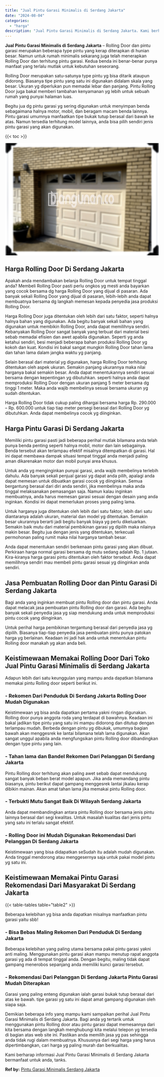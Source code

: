 ```yaml
---
title: "Jual Pintu Garasi Minimalis di Serdang Jakarta"
date: "2024-08-04"
categories: 
  - "harga"
description: "Jual Pintu Garasi Minimalis di Serdang Jakarta. Kami berharap informasi Jual Pintu Garasi Minimalis di Serdang Jakarta bermanfaat untuk anda, tanks...."
---
```


**Jual Pintu Garasi Minimalis di Serdang Jakarta** – Rolling Door dan pintu garasi merupakan beberapa type pintu yang kerap diterapkan di hunian besar. Namun untuk rumah minimalis sekarang juga telah menerapkan Rolling Door dan terhitung pintu garasi. Kedua benda ini benar-benar punya manfaat yang terlalu mutlak untuk kebutuhan seseorang.

Rolling Door merupakan satu-satunya type pintu yg bisa ditarik ataupun didorong. Biasanya tipe pintu yang satu ini digunakan didalam skala yang besar. Ukuran yg diperlukan pun memadai lebar dan panjang. Pintu Rolling Door juga bakal memberi tambahan kenyamanan yg lebih untuk sebuah rumah yang punyai halaman luas.

Begitu jua dg pintu garasi yg sering digunakan untuk menyimpan benda sebagaimana halnya motor, mobil, dan beragam macam benda lainnya. Pintu garasi umumnya manfaatkan tipe bukak tutup berasal dari bawah ke atas. Namun tersedia terhitung model lainnya, anda bisa pilih sendiri jenis pintu garasi yang akan digunakan.

{{< toc >}}

![Jual Pintu Garasi Minimalis di Serdang Jakarta](/images/pintu-garasi-67.png)

## Harga Rolling Door Di Serdang Jakarta

Apakah anda mendambakan belanja Rolling Door untuk tempat tinggal anda? Membeli Rolling Door pasti perlu ongkos yg mesti anda bayarkan yang cocok bersama dg harga Rolling Door yang dijual di pasaran. Ada banyak sekali Rolling Door yang dijual di pasaran, lebih-lebih anda dapat membuatnya bersama dg langkah memesan kepada penyedia jasa produksi Rolling Door.

Harga Rolling Door juga ditentukan oleh lebih dari satu faktor, seperti halnya halnya bahan yang digunakan. Ada begitu banyak sekali bahan yang digunakan untuk membikin Rolling Door, anda dapat memilihnya sendiri. Kebanyakan Rolling Door sangat banyak yang terbuat dari material besi sebab memadai efisien dan awet apabila digunakan. Seperti yg anda ketahui sendiri, besi menjadi beberapa bahan produksi Rolling Door yg kokoh dan kuat. Kondisi ini bakal sangat mungkin Rolling Door tahan lama dan tahan lama dalam jangka waktu yg panjang.

Selain berasal dari material yg digunakan, harga Rolling Door terhitung ditentukan oleh aspek ukuran. Semakin panjang ukurannya maka nilai harganya bakal semakin besar. Anda dapat menentukannya sendiri sesuai bersama dengan kepentingan yg dibutuhkan. seperti halnya anda dapat memproduksi Rolling Door dengan ukuran panjang 5 meter bersama dg tinggi 1 meter. Maka anda wajib membelinya sesuai bersama ukuran yg sudah ditentukan.

Harga Rolling Door tidak cukup paling dihargai bersama harga Rp. 290.000 – Rp. 600.000 untuk tiap tiap meter persegi berasal dari Rolling Door yg dibutuhkan. Anda dapat membelinya cocok yg diinginkan.

## Harga Pintu Garasi Di Serdang Jakarta

Memiliki pintu garasi pasti jadi beberapa perihal mutlak bilamana anda telah punya benda penting seperti halnya mobil, motor dan lain sebagainya. Benda tersebut akan terlampau efektif misalnya ditempatkan di garasi. Hal ini dapat membawa dampak situasi tempat tinggal anda menjadi paling aman dikarenakan motor dan mobil punyai area khusus.

Untuk anda yg menginginkan punyai garasi, anda wajib membelinya terlebih dahulu. Ada banyak sekali penjual garasi yg dapat anda pilih, apalagi anda dapat memesan untuk dibuatkan garasi cocok yg diinginkan. Semua bergantung berasal dari diri anda sendiri, jika membelinya maka anda tinggal melaksanakan pemasangan saja. Namun kalau inginkan membuatnya, anda harus memesan garasi sesuai dengan desain yang anda inginkan. Kondisi ini dapat memerlukan proses yang paling lama.

Untuk harganya juga ditentukan oleh lebih dari satu faktor, lebih dari satu diantaranya adalah ukuran, material dan model yg ditentukan. Semakin besar ukurannya berarti jadi begitu banyak biaya yg perlu dikeluarkan. Semakin baik mutu dari material pembikinan garasi yg dipilih maka nilainya makin besar. Begitu jua dengan jenis yang ditentukan, terkecuali permohonan paling rumit maka nilai harganya tambah besar.

Anda dapat menentukan sendiri berkenaan pintu garasi yang akan dibuat. Perkiraan harga normal garasi bersama dg mutu sedang adalah Rp. 1 jutaan. Kira-kiranya harga garasi pintu ditentukan oleh faktor tersebut. Anda dapat memilihnya sendiri mau membeli pintu garasi sesuai yg diinginkan anda sendiri.

## Jasa Pembuatan Rolling Door dan Pintu Garasi Di Serdang Jakarta

Bagi anda yang inginkan membuat pintu Rolling door dan pintu garasi. Anda dapat melacak jasa pembuatan pintu Rolling door dan garasi. Ada begitu banyak sekali penyedia jasa yg siap mendukung anda untuk memproduksi pintu cocok yang diinginkan.

Untuk perihal harga pembikinan tergantung berasal dari penyedia jasa yg dipilih. Biasanya tiap-tiap penyedia jasa pembuatan pintu punya patokan harga yg berlainan. Keadaan ini jadi hak anda untuk menentukan pintu Rolling door manakah yg akan anda beli.

## Keistimewaan Memakai Rolling Door Dari Toko Jual Pintu Garasi Minimalis di Serdang Jakarta

Adapun lebih dari satu keunggulan yang mampu anda dapatkan bilamana memakai pintu Rolling door seperti berikut ini.

### \- Rekomen Dari Penduduk Di Serdang Jakarta Rolling Door Mudah Digunakan

Keistimewaan yg bisa anda dapatkan pertama yakni ringan digunakan. Rolling door punya anggota roda yang terdapat di bawahnya. Keadaan ini bakal jadikan tipe pintu yang satu ini mampu didorong dan ditutup dengan terlampau mudah. Berbeda dengan pintu yg dibukak, umumnya bagian bawah akan menggesrek ke lantai bilamana telah lama digunakan. Akan sangat unggul apabila anda mengfungsikan pintu Rolling door dibandingkan dengan type pintu yang lain.

### \- Tahan lama dan Bandel Rekomen Dari Pelanggan Di Serdang Jakarta

Pintu Rolling door terhitung akan paling awet sebab dapat mendukung sangat banyak beban berat model apapun. Jika anda memandang pintu biasanya, pintu berikut dapat gampang menggesrek lantai jikalau kerap dibikin mainan. Akan amat tahan lama jika memakai pintu Rolling door.

### \- Terbukti Mutu Sangat Baik Di Wilayah Serdang Jakarta

Anda dapat membandingkan antara pintu Rolling door bersama jenis pintu lainnya berasal dari segi kwalitas. Untuk masalah kualitas dari jenis pintu yang satu ini terlalu sangat efektif.

### \- Rolling Door ini Mudah Digunakan Rekomendasi Dari Pelanggan Di Serdang Jakarta

Keistimewaan yang bisa didapatkan seSudah itu adalah mudah digunakan. Anda tinggal mendorong atau menggesernya saja untuk pakai model pintu yg satu ini.

## Keistimewaan Memakai Pintu Garasi Rekomendasi Dari Masyarakat Di Serdang Jakarta

{{< table-tables table="table2" >}}

Beberapa kelebihan yg bisa anda dapatkan misalnya manfaatkan pintu garasi yaitu sbb!

### \- Bisa Bebas Maling Rekomen Dari Penduduk Di Serdang Jakarta

Beberapa kelebihan yang paling utama bersama pakai pintu garasi yakni anti maling. Menggunakan pintu garasi akan mampu menutup rapat anggota garasi yg ada di tempat tinggal anda. Dengan begitu, maling tidak dapat gampang menerobos sepanjang anda memiliki kunci garasi tersebut.

### \- Rekomendasi Dari Pelanggan Di Serdang Jakarta Pintu Garasi Mudah Diterapkan

Garasi yang paling enteng digunakan ialah garasi bukak tutup berasal dari atas ke bawah. tipe garasi yg satu ini dapat amat gampang digunakan oleh siapa saja.

Demikian beberapa info yang mampu kami sampaikan perihal Jual Pintu Garasi Minimalis di Serdang Jakarta. Bagi anda yg tertarik untuk menggunakan pintu Rolling door atau pintu garasi dapat memesannya dari kita bersama dengan langkah menghubungi kita melalui telepon yg tersedia di bagian atas web site ini. Pastikan anda memilih jasa yg pas sehingga anda tidak rugi dalam membuatnya. Khususnya dari segi harga yang harus dipertimbangkan, cari harga yg paling murah dan berkualitas.

Kami berharap informasi Jual Pintu Garasi Minimalis di Serdang Jakarta bermanfaat untuk anda, tanks.

**Ref by:** [Pintu Garasi Minimalis Serdang Jakarta](https://id.wikipedia.org/wiki/Pintu)

